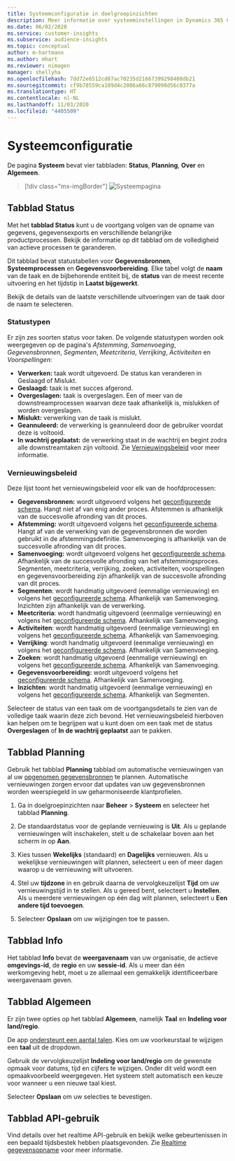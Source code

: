 ```yaml
---
title: Systeemconfiguratie in doelgroepinzichten
description: Meer informatie over systeeminstellingen in Dynamics 365 Customer Insights-mogelijkheden voor doelgroepinzichten.
ms.date: 06/02/2020
ms.service: customer-insights
ms.subservice: audience-insights
ms.topic: conceptual
author: m-hartmann
ms.author: mhart
ms.reviewer: nimagen
manager: shellyha
ms.openlocfilehash: 7dd72e6512cd87ac70235d21667399298408db21
ms.sourcegitcommit: cf9b78559ca189d4c2086a66c879098d56c0377a
ms.translationtype: HT
ms.contentlocale: nl-NL
ms.lasthandoff: 11/03/2020
ms.locfileid: "4405509"
---
```

# <a name="system-configuration"></a>Systeemconfiguratie

De pagina **Systeem** bevat vier tabbladen: **Status**, **Planning**, **Over** en **Algemeen**.

> [!div class="mx-imgBorder"]
> ![Systeempagina](media/system-tabs.png "Systeempagina")

## <a name="status-tab"></a>Tabblad Status

Met het **tabblad Status** kunt u de voortgang volgen van de opname van gegevens, gegevensexports en verschillende belangrijke productprocessen. Bekijk de informatie op dit tabblad om de volledigheid van actieve processen te garanderen.

Dit tabblad bevat statustabellen voor **Gegevensbronnen**, **Systeemprocessen** en **Gegevensvoorbereiding**. Elke tabel volgt de **naam** van de taak en de bijbehorende entiteit bij, de **status** van de meest recente uitvoering en het tijdstip in **Laatst bijgewerkt**.

Bekijk de details van de laatste verschillende uitvoeringen van de taak door de naam te selecteren.

### <a name="status-types"></a>Statustypen

Er zijn zes soorten status voor taken. De volgende statustypen worden ook weergegeven op de pagina's *Afstemming*, *Samenvoeging*, *Gegevensbronnen*, *Segmenten*, *Meetcriteria*, *Verrijking*, *Activiteiten* en *Voorspellingen*:

- **Verwerken:** taak wordt uitgevoerd. De status kan veranderen in Geslaagd of Mislukt.
- **Geslaagd:** taak is met succes afgerond.
- **Overgeslagen:** taak is overgeslagen. Een of meer van de downstreamprocessen waarvan deze taak afhankelijk is, mislukken of worden overgeslagen.
- **Mislukt:** verwerking van de taak is mislukt.
- **Geannuleerd:** de verwerking is geannuleerd door de gebruiker voordat deze is voltooid.
- **In wachtrij geplaatst:** de verwerking staat in de wachtrij en begint zodra alle downstreamtaken zijn voltooid. Zie [Vernieuwingsbeleid](#refresh-policies) voor meer informatie.

### <a name="refresh-policies"></a>Vernieuwingsbeleid

Deze lijst toont het vernieuwingsbeleid voor elk van de hoofdprocessen:

- **Gegevensbronnen:** wordt uitgevoerd volgens het [geconfigureerde schema](#schedule-tab). Hangt niet af van enig ander proces. Afstemmen is afhankelijk van de succesvolle afronding van dit proces.
- **Afstemming:** wordt uitgevoerd volgens het [geconfigureerde schema](#schedule-tab). Hangt af van de verwerking van de gegevensbronnen die worden gebruikt in de afstemmingsdefinitie. Samenvoeging is afhankelijk van de succesvolle afronding van dit proces.
- **Samenvoeging:** wordt uitgevoerd volgens het [geconfigureerde schema](#schedule-tab). Afhankelijk van de succesvolle afronding van het afstemmingsproces. Segmenten, meetcriteria, verrijking, zoeken, activiteiten, voorspellingen en gegevensvoorbereiding zijn afhankelijk van de succesvolle afronding van dit proces.
- **Segmenten**: wordt handmatig uitgevoerd (eenmalige vernieuwing) en volgens het [geconfigureerde schema](#schedule-tab). Afhankelijk van Samenvoeging. Inzichten zijn afhankelijk van de verwerking.
- **Meetcriteria**: wordt handmatig uitgevoerd (eenmalige vernieuwing) en volgens het [geconfigureerde schema](#schedule-tab). Afhankelijk van Samenvoeging.
- **Activiteiten**: wordt handmatig uitgevoerd (eenmalige vernieuwing) en volgens het [geconfigureerde schema](#schedule-tab). Afhankelijk van Samenvoeging.
- **Verrijking**: wordt handmatig uitgevoerd (eenmalige vernieuwing) en volgens het [geconfigureerde schema](#schedule-tab). Afhankelijk van Samenvoeging.
- **Zoeken**: wordt handmatig uitgevoerd (eenmalige vernieuwing) en volgens het [geconfigureerde schema](#schedule-tab). Afhankelijk van Samenvoeging.
- **Gegevensvoorbereiding:** wordt uitgevoerd volgens het [geconfigureerde schema](#schedule-tab). Afhankelijk van Samenvoeging.
- **Inzichten**: wordt handmatig uitgevoerd (eenmalige vernieuwing) en volgens het [geconfigureerde schema](#schedule-tab). Afhankelijk van Segmenten.

Selecteer de status van een taak om de voortgangsdetails te zien van de volledige taak waarin deze zich bevond. Het vernieuwingsbeleid hierboven kan helpen om te begrijpen wat u kunt doen om een taak met de status **Overgeslagen** of **In de wachtrij geplaatst** aan te pakken.

## <a name="schedule-tab"></a>Tabblad Planning

Gebruik het tabblad **Planning** tabblad om automatische vernieuwingen van al uw [opgenomen gegevensbronnen](data-sources.md) te plannen. Automatische vernieuwingen zorgen ervoor dat updates van uw gegevensbronnen worden weerspiegeld in uw geharmoniseerde klantprofielen.

1. Ga in doelgroepinzichten naar **Beheer** > **Systeem** en selecteer het tabblad **Planning**.

2. De standaardstatus voor de geplande vernieuwing is **Uit**. Als u geplande vernieuwingen wilt inschakelen, stelt u de schakelaar boven aan het scherm in op **Aan**.

3. Kies tussen **Wekelijks** (standaard) en **Dagelijks** vernieuwen. Als u wekelijkse vernieuwingen wilt plannen, selecteert u een of meer dagen waarop u de vernieuwing wilt uitvoeren.

4. Stel uw **tijdzone** in en gebruik daarna de vervolgkeuzelijst **Tijd** om uw vernieuwingstijd in te stellen. Als u gereed bent, selecteert u **Instellen**. Als u meerdere vernieuwingen op één dag wilt plannen, selecteert u **Een andere tijd toevoegen**.

5. Selecteer **Opslaan** om uw wijzigingen toe te passen.

## <a name="about-tab"></a>Tabblad Info

Het tabblad **Info** bevat de **weergavenaam** van uw organisatie, de actieve **omgevings-id**, de **regio** en uw **sessie-id**. Als u meer dan één werkomgeving hebt, moet u ze allemaal een gemakkelijk identificeerbare weergavenaam geven.

## <a name="general-tab"></a>Tabblad Algemeen

Er zijn twee opties op het tabblad **Algemeen**, namelijk **Taal** en **Indeling voor land/regio**.

De app [ondersteunt een aantal talen](supported-languages.md). Kies om uw voorkeurstaal te wijzigen een **taal** uit de dropdown.

Gebruik de vervolgkeuzelijst **Indeling voor land/regio** om de gewenste opmaak voor datums, tijd en cijfers te wijzigen. Onder dit veld wordt een opmaakvoorbeeld weergegeven. Het systeem stelt automatisch een keuze voor wanneer u een nieuwe taal kiest.

Selecteer **Opslaan** om uw selecties te bevestigen.

## <a name="api-usage-tab"></a>Tabblad API-gebruik

Vind details over het realtime API-gebruik en bekijk welke gebeurtenissen in een bepaald tijdsbestek hebben plaatsgevonden. Zie [Realtime gegevensopname](real-time-data-ingestion.md) voor meer informatie.
